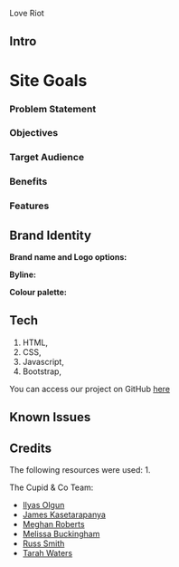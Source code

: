Love Riot

## Intro

# Site Goals


### Problem Statement


### Objectives


### Target Audience


### Benefits


### Features



## Brand Identity


**Brand name and Logo options:**


**Byline:**


**Colour palette:**




## Tech
1. HTML,
2. CSS,
3. Javascript,
4. Bootstrap,


You can access our project on GitHub [here](https://yamesjamess.github.io/feb-24-hackathon-love-riot/#)

## Known Issues

## Credits
The following resources were used:
1.

The Cupid & Co Team:
- [Ilyas Olgun](https://github.com/ilyasolgun11)
- [James Kasetarapanya](https://github.com/yamesjamess)
- [Meghan Roberts](https://github.com/MeganRoberts-dev)
- [Melissa Buckingham](https://github.com/MelissaBuckingham)
- [Russ Smith](https://github.com/rstan-dev)
- [Tarah Waters](https://github.com/tarawaters)